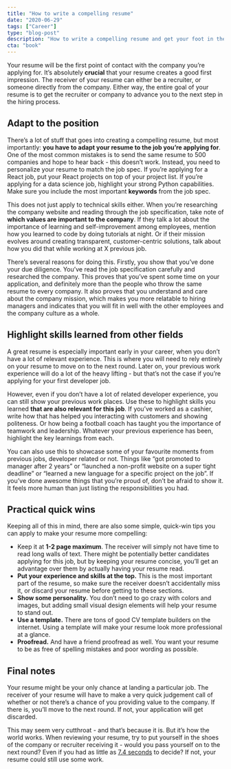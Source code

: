 ```yaml
---
title: "How to write a compelling resume"
date: "2020-06-29"
tags: ["Career"]
type: "blog-post"
description: "How to write a compelling resume and get your foot in the door"
cta: "book"
---
```


Your resume will be the first point of contact with the company you’re applying for. It’s absolutely **crucial** that your resume creates a good first impression. The receiver of your resume can either be a recruiter, or someone directly from the company. Either way, the entire goal of your resume is to get the recruiter or company to advance you to the next step in the hiring process.

## Adapt to the position

There’s a lot of stuff that goes into creating a compelling resume, but most importantly: **you have to adapt your resume to the job you’re applying for**. One of the most common mistakes is to send the same resume to 500 companies and hope to hear back - this doesn’t work. Instead, you need to personalize your resume to match the job spec. If you’re applying for a React job, put your React projects on top of your project list. If you’re applying for a data science job, highlight your strong Python capabilities. Make sure you include the most important **keywords** from the job spec.

This does not just apply to technical skills either. When you’re researching the company website and reading through the job specification, take note of **which values are important to the company**. If they talk a lot about the importance of learning and self-improvement among employees, mention how you learned to code by doing tutorials at night. Or if their mission evolves around creating transparent, customer-centric solutions, talk about how you did that while working at X previous job.

There’s several reasons for doing this. Firstly, you show that you’ve done your due diligence. You’ve read the job specification carefully and researched the company. This proves that you’ve spent some time on your application, and definitely more than the people who throw the same resume to every company. It also proves that you understand and care about the company mission, which makes you more relatable to hiring managers and indicates that you will fit in well with the other employees and the company culture as a whole.

## Highlight skills learned from other fields

A great resume is especially important early in your career, when you don’t have a lot of relevant experience. This is where you will need to rely entirely on your resume to move on to the next round. Later on, your previous work experience will do a lot of the heavy lifting - but that’s not the case if you’re applying for your first developer job.

However, even if you don’t have a lot of related developer experience, you can still show your previous work places. Use these to highlight skills you learned **that are also relevant for this job**. If you’ve worked as a cashier, write how that has helped you interacting with customers and showing politeness. Or how being a football coach has taught you the importance of teamwork and leadership. Whatever your previous experience has been, highlight the key learnings from each.

You can also use this to showcase some of your favourite moments from previous jobs, developer related or not. Things like “got promoted to manager after 2 years” or “launched a non-profit website on a super tight deadline” or “learned a new language for a specific project on the job”. If you’ve done awesome things that you’re proud of, don’t be afraid to show it. It feels more human than just listing the responsibilities you had.

## Practical quick wins

Keeping all of this in mind, there are also some simple, quick-win tips you can apply to make your resume more compelling:

- Keep it at **1-2 page maximum**. The receiver will simply not have time to read long walls of text. There might be potentially better candidates applying for this job, but by keeping your resume concise, you’ll get an advantage over them by actually having your resume read.
- **Put your experience and skills at the top.** This is the most important part of the resume, so make sure the receiver doesn’t accidentally miss it, or discard your resume before getting to these sections.
- **Show some personality.** You don’t need to go crazy with colors and images, but adding small visual design elements will help your resume to stand out.
- **Use a template.** There are tons of good CV template builders on the internet. Using a template will make your resume look more professional at a glance.
- **Proofread.** And have a friend proofread as well. You want your resume to be as free of spelling mistakes and poor wording as possible.

## Final notes

Your resume might be your only chance at landing a particular job. The receiver of your resume will have to make a very quick judgement call of whether or not there’s a chance of you providing value to the company. If there is, you’ll move to the next round. If not, your application will get discarded.

This may seem very cutthroat - and that’s because it is. But it’s how the world works. When reviewing your resume, try to put yourself in the shoes of the company or recruiter receiving it - would you pass yourself on to the next round? Even if you had as little as [7.4 seconds](https://www.hrdive.com/news/eye-tracking-study-shows-recruiters-look-at-resumes-for-7-seconds/541582/) to decide? If not, your resume could still use some work.
